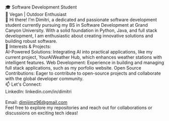 🎓 Software Development Student
<br>
🌱 Vegan | Outdoor Enthusiast
<br>
👋 Hi there! I’m Dimitri, a dedicated and passionate software development student currently pursuing my BS in Software Development at Grand Canyon University. With a solid foundation in Python, Java, and full stack development, I am enthusiastic about creating innovative solutions and building robust software.
<br>
🌟 Interests & Projects:
<br>
AI-Powered Solutions: Integrating AI into practical applications, like my current project, YourAIWeather Hub, which enhances weather stations with intelligent features.
Web Development: Experience in building and managing full stack applications, such as my porfolio website.
Open Source Contributions: Eager to contribute to open-source projects and collaborate with the global developer community.
<br>
📫 Let's Connect:
<br>
LinkedIn: linkedin.com/in/dimitri<br>
<br>Email: dimijimz96@gmail.com<br>
Feel free to explore my repositories and reach out for collaborations or discussions on exciting tech ideas!



<!---
dimijimz/dimijimz is a ✨ special ✨ repository because its `README.md` (this file) appears on your GitHub profile.
You can click the Preview link to take a look at your changes.
--->
